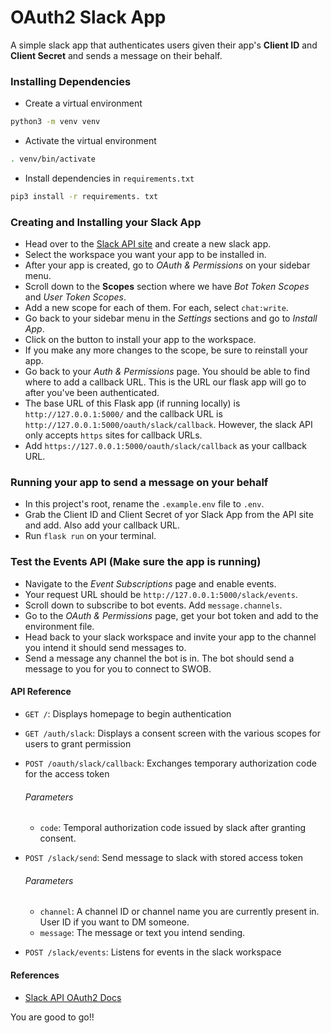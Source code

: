 # OAuth2 Slack App
A simple slack app that authenticates users given their app's **Client ID** and **Client Secret** and sends a message on their behalf.


### Installing Dependencies
- Create a virtual environment
```bash
python3 -m venv venv
```
- Activate the virtual environment
```bash
. venv/bin/activate
```
- Install dependencies in `requirements.txt`
```bash
pip3 install -r requirements. txt
```


### Creating and Installing your Slack App
- Head over to the [Slack API site](https://api.slack.com/apps) and create a new slack app.
- Select the workspace you want your app to be installed in.
- After your app is created, go to *OAuth & Permissions* on your sidebar menu.
- Scroll down to the **Scopes** section where we have *Bot Token Scopes* and *User Token Scopes*.
- Add a new scope for each of them. For each, select `chat:write`.
- Go back to your sidebar menu in the *Settings* sections and go to *Install App*.
- Click on the button to install your app to the workspace.
- If you make any more changes to the scope, be sure to reinstall your app.
- Go back to your *Auth & Permissions* page. You should be able to find where to add a callback URL. This is the URL our flask app will go to after you've been authenticated.
- The base URL of this Flask app (if running locally) is `http://127.0.0.1:5000/` and the callback URL is `http://127.0.0.1:5000/oauth/slack/callback`. However, the slack API only accepts `https` sites for callback URLs. 
- Add `https://127.0.0.1:5000/oauth/slack/callback` as your callback URL.

### Running your app to send a message on your behalf
- In this project's root, rename the `.example.env` file to `.env`.
- Grab the Client ID and Client Secret of yor Slack App from the API site and add. Also add your callback URL.
- Run `flask run` on your terminal.

### Test the Events API (Make sure the app is running)
- Navigate to the *Event Subscriptions* page and enable events.
- Your request URL should be `http://127.0.0.1:5000/slack/events`.
- Scroll down to subscribe to bot events. Add `message.channels`.
- Go to the *OAuth & Permissions* page, get your bot token and add to the environment file.
- Head back to your slack workspace and invite your app to the channel you intend it should send messages to.
- Send a message any channel the bot is in. The bot should send a message to you for you to connect to SWOB.

#### API Reference
- `GET /`: 
Displays homepage to begin authentication
- `GET /auth/slack`: 
Displays a consent screen with the various scopes for users to grant permission

- `POST /oauth/slack/callback`: 
Exchanges temporary authorization code for the access token
  ###### Parameters
    - `code`: Temporal authorization code issued by slack after granting consent.
- `POST /slack/send`: 
Send message to slack with stored access token
  ###### Parameters
    - `channel`: A channel ID or channel name you are currently present in. User ID if you want to DM someone.
    - `message`: The message or text you intend sending.
- `POST /slack/events`:
Listens for events in the slack workspace



#### References
- [Slack API OAuth2 Docs](https://api.slack.com/authentication/oauth-v2)


You are good to go!!

